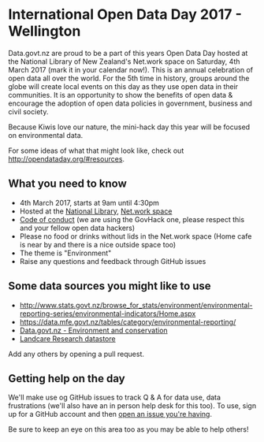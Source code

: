 # International Open Data Day 2017 - Wellington

Data.govt.nz are proud to be a part of this years Open Data Day hosted at the National Library of New Zealand's Net.work space on Saturday, 4th March 2017 (mark it in your calendar now!). This is an annual celebration of open data all over the world. For the 5th time in history, groups around the globe will create local events on this day as they use open data in their communities. It is an opportunity to show the benefits of open data & encourage the adoption of open data policies in government, business and civil society.

Because Kiwis love our nature, the mini-hack day this year will be focused on environmental data.

For some ideas of what that might look like, check out http://opendataday.org/#resources.

## What you need to know

 - 4th March 2017, starts at 9am until 4:30pm
 - Hosted at the [National Library](https://www.google.co.nz/maps/place/National+Library/@-41.2768239,174.7757755,17z/data=!3m1!4b1!4m5!3m4!1s0x6d38ae2948146487:0xa3762b6d3b3e919c!8m2!3d-41.2768239!4d174.7779642), [Net.work space](https://natlib.govt.nz/visiting/wellington/network)
 - [Code of conduct](http://govhack.org.nz/resources/code-of-conduct/ ) (we are using the GovHack one, please respect this and your fellow open data hackers)
 - Please no food or drinks without lids in the Net.work space (Home cafe is near by and there is a nice outside space too)
 - The theme is "Environment"
 - Raise any questions and feedback through GitHub issues
 
## Some data sources you might like to use
 - http://www.stats.govt.nz/browse_for_stats/environment/environmental-reporting-series/environmental-indicators/Home.aspx
 - https://data.mfe.govt.nz/tables/category/environmental-reporting/
 - [Data.govt.nz - Environment and conservation](https://data.govt.nz/search?q=&CategoryID=8)
 - [Landcare Research datastore](https://datastore.landcareresearch.co.nz/)
 
 Add any others by opening a pull request.
 
## Getting help on the day
We'll make use og GitHub issues to track Q & A for data use, data frustrations (we'll also have an in person help desk for this too). To use, sign up for a GitHub account and then [open an issue you're having](https://github.com/data-govt-nz/odd17/issues/new).

Be sure to keep an eye on this area too as you may be able to help others!
